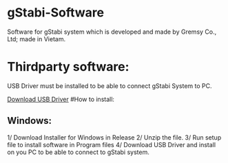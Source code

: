 # gStabi-Software
Software for gStabi system which is developed and made by Gremsy Co., Ltd; made in Vietam.

# Thirdparty software:
USB Driver must be installed to be able to connect gStabi System to PC.

[Download USB Driver](https://www.silabs.com/products/mcu/Pages/USBtoUARTBridgeVCPDrivers.aspx)
#How to install:
## Windows:
1/ Download Installer for Windows in Release
2/ Unzip the file.
3/ Run setup file to install software in Program files
4/ Download USB Driver and install on you PC to be able to connect to gStabi system.
